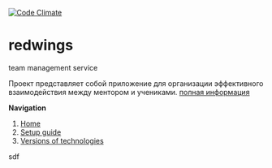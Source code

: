 [![Code Climate](https://codeclimate.com/github/kiev-ruby/redwings/badges/gpa.svg)](https://codeclimate.com/github/kiev-ruby/redwings)

# redwings
team management service

Проект представляет собой приложение для организации эффективного взаимодействия между ментором и учениками. [полная информация](https://github.com/kiev-ruby/redwings/wiki)

**Navigation**

1. [Home](https://github.com/kiev-ruby/redwings/wiki)
2. [Setup guide](https://github.com/kiev-ruby/redwings/wiki/Setup-guide)
3. [Versions of technologies](https://github.com/kiev-ruby/redwings/wiki/Versions-of-technologies)

sdf
